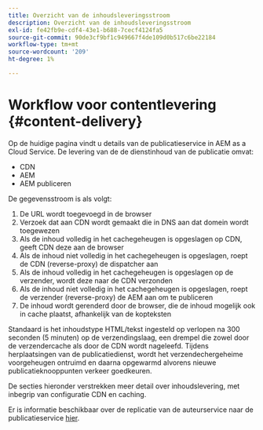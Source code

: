 ```yaml
---
title: Overzicht van de inhoudsleveringsstroom
description: Overzicht van de inhoudsleveringsstroom
exl-id: fe42fb9e-cdf4-43e1-b688-7cecf4124fa5
source-git-commit: 90de3cf9bf1c949667f4de109d0b517c6be22184
workflow-type: tm+mt
source-wordcount: '209'
ht-degree: 1%

---
```


# Workflow voor contentlevering {#content-delivery}

Op de huidige pagina vindt u details van de publicatieservice in AEM as a Cloud Service. De levering van de de dienstinhoud van de publicatie omvat:

* CDN
* AEM
* AEM publiceren

De gegevensstroom is als volgt:

1. De URL wordt toegevoegd in de browser
1. Verzoek dat aan CDN wordt gemaakt die in DNS aan dat domein wordt toegewezen
1. Als de inhoud volledig in het cachegeheugen is opgeslagen op CDN, geeft CDN deze aan de browser
1. Als de inhoud niet volledig in het cachegeheugen is opgeslagen, roept de CDN (reverse-proxy) de dispatcher aan
1. Als de inhoud volledig in het cachegeheugen is opgeslagen op de verzender, wordt deze naar de CDN verzonden
1. Als de inhoud niet volledig in het cachegeheugen is opgeslagen, roept de verzender (reverse-proxy) de AEM aan om te publiceren
1. De inhoud wordt gerenderd door de browser, die de inhoud mogelijk ook in cache plaatst, afhankelijk van de kopteksten

Standaard is het inhoudstype HTML/tekst ingesteld op verlopen na 300 seconden (5 minuten) op de verzendingslaag, een drempel die zowel door de verzendercache als door de CDN wordt nageleefd. Tijdens herplaatsingen van de publicatiedienst, wordt het verzendechergeheime voorgeheugen ontruimd en daarna opgewarmd alvorens nieuwe publicatieknooppunten verkeer goedkeuren.

De secties hieronder verstrekken meer detail over inhoudslevering, met inbegrip van configuratie CDN en caching.

Er is informatie beschikbaar over de replicatie van de auteurservice naar de publicatieservice [hier](/help/operations/replication.md).
